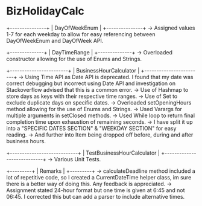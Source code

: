 # BizHolidayCalc

+---------------+
| DayOfWeekEnum |
+---------------+
-> Assigned values 1-7 for each weekday to allow for easy referencing between DayOfWeekEnum and DayOfWeek API.

+--------------+
| DayTimeRange |
+--------------+
-> Overloaded constructor allowing for the use of Enums and Strings.

+------------------------+
| BusinessHourCalculator |
+------------------------+
-> Using Time API as Date API is deprecated. I found that my date was correct debugging but incorrect using Date API
    and investigation on Stackoverflow advised that this is a common error.
-> Use of Hashmap to store days as keys with their respective time ranges.
-> Use of Set to exclude duplicate days on specific dates.
-> Overloaded setOpeningHours method allowing for the use of Enums and Strings.
-> Used Varargs for multiple arguments in setClosed methods.
-> Used While loop to return final completion time upon exhaustion of remaining seconds.
-> I have split it up into a "SPECIFIC DATES SECTION" & "WEEKDAY SECTION" for easy reading.
-> And further into Item being dropped off before, during and after business hours.

+----------------------------+
| TestBusinessHourCalculator |
+----------------------------+
-> Various Unit Tests.

+---------+
| Remarks |
+---------+
-> calculateDeadline method included a lot of repetitive code, so I created a CurrentDateTime helper class, im sure
    there is a better way of doing this. Any feedback is appreciated.
-> Assignment stated 24-hour format but one time is given at 6:45 and not 06:45. I corrected this but can add a parser
    to include alternative times.

